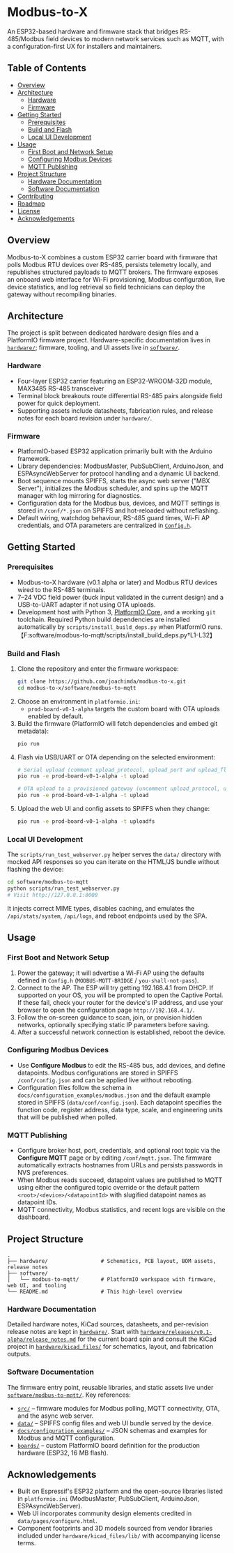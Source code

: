 # Modbus-to-X

An ESP32-based hardware and firmware stack that bridges RS-485/Modbus field devices to modern network services such as MQTT, with a configuration-first UX for installers and maintainers.

## Table of Contents
- [Overview](#overview)
- [Architecture](#architecture)
  - [Hardware](#hardware)
  - [Firmware](#firmware)
- [Getting Started](#getting-started)
  - [Prerequisites](#prerequisites)
  - [Build and Flash](#build-and-flash)
  - [Local UI Development](#local-ui-development)
- [Usage](#usage)
  - [First Boot and Network Setup](#first-boot-and-network-setup)
  - [Configuring Modbus Devices](#configuring-modbus-devices)
  - [MQTT Publishing](#mqtt-publishing)
- [Project Structure](#project-structure)
  - [Hardware Documentation](#hardware-documentation)
  - [Software Documentation](#software-documentation)
- [Contributing](#contributing)
- [Roadmap](#roadmap)
- [License](#license)
- [Acknowledgements](#acknowledgements)

## Overview
Modbus-to-X combines a custom ESP32 carrier board with firmware that polls Modbus RTU devices over RS-485, persists telemetry locally, and republishes structured payloads to MQTT brokers. The firmware exposes an onboard web interface for Wi-Fi provisioning, Modbus configuration, live device statistics, and log retrieval so field technicians can deploy the gateway without recompiling binaries.

## Architecture
The project is split between dedicated hardware design files and a PlatformIO firmware project. Hardware-specific documentation lives in [`hardware/`](hardware/); firmware, tooling, and UI assets live in [`software/`](software/).

### Hardware
- Four-layer ESP32 carrier featuring an ESP32-WROOM-32D module, MAX3485 RS-485 transceiver
- Terminal block breakouts route differential RS-485 pairs alongside field power for quick deployment.
- Supporting assets include datasheets, fabrication rules, and release notes for each board revision under `hardware/`.

### Firmware
- PlatformIO-based ESP32 application primarily built with the Arduino framework.
- Library dependencies: ModbusMaster, PubSubClient, ArduinoJson, and ESPAsyncWebServer for protocol handling and a dynamic UI backend.
- Boot sequence mounts SPIFFS, starts the async web server ("MBX Server"), initializes the Modbus scheduler, and spins up the MQTT manager with log mirroring for diagnostics.
- Configuration data for the Modbus bus, devices, and MQTT settings is stored in `/conf/*.json` on SPIFFS and hot-reloaded without reflashing.
- Default wiring, watchdog behaviour, RS-485 guard times, Wi-Fi AP credentials, and OTA parameters are centralized in [`Config.h`](software/modbus-to-mqtt/include/Config.h).

## Getting Started

### Prerequisites
- Modbus-to-X hardware (v0.1 alpha or later) and Modbus RTU devices wired to the RS-485 terminals.
- 7–24 VDC field power (buck input validated in the current design) and a USB-to-UART adapter if not using OTA uploads.
- Development host with Python 3, [PlatformIO Core](https://platformio.org/install/cli), and a working `git` toolchain. Required Python build dependencies are installed automatically by `scripts/install_build_deps.py` when PlatformIO runs.【F:software/modbus-to-mqtt/scripts/install_build_deps.py†L1-L32】

### Build and Flash
1. Clone the repository and enter the firmware workspace:
   ```bash
   git clone https://github.com/joachimda/modbus-to-x.git
   cd modbus-to-x/software/modbus-to-mqtt
   ```
2. Choose an environment in `platformio.ini`:
   - `prod-board-v0-1-alpha` targets the custom board with OTA uploads enabled by default.
3. Build the firmware (PlatformIO will fetch dependencies and embed git metadata):
   ```bash
   pio run
   ```
4. Flash via USB/UART or OTA depending on the selected environment:
   ```bash
   # Serial upload (comment upload_protocol, upload_port and upload_flags)
   pio run -e prod-board-v0-1-alpha -t upload

   # OTA upload to a provisioned gateway (uncomment upload_protocol, upload_port and upload_flags)
   pio run -e prod-board-v0-1-alpha -t upload
   ```
5. Upload the web UI and config assets to SPIFFS when they change:
   ```bash
   pio run -e prod-board-v0-1-alpha -t uploadfs
   ```

### Local UI Development
The `scripts/run_test_webserver.py` helper serves the `data/` directory with mocked API responses so you can iterate on the HTML/JS bundle without flashing the device:
```bash
cd software/modbus-to-mqtt
python scripts/run_test_webserver.py
# Visit http://127.0.0.1:8000
```
It injects correct MIME types, disables caching, and emulates the `/api/stats/system`, `/api/logs`, and reboot endpoints used by the SPA.

## Usage

### First Boot and Network Setup
1. Power the gateway; it will advertise a Wi-Fi AP using the defaults defined in `Config.h` (`MODBUS-MQTT-BRIDGE` / `you-shall-not-pass`).
2. Connect to the AP. The ESP will try getting 192.168.4.1 from DHCP. If supported on your OS, you will be prompted to open the Captive Portal. If these fail, check your router for the device's IP address, and use your browser to open the configuration page `http://192.168.4.1/`. 
3. Follow the on-screen guidance to scan, join, or provision hidden networks, optionally specifying static IP parameters before saving.
4. After a successful network connection is established, reboot the device.

### Configuring Modbus Devices
- Use **Configure Modbus** to edit the RS-485 bus, add devices, and define datapoints. Modbus configurations are stored in SPIFFS `/conf/config.json` and can be applied live without rebooting.
- Configuration files follow the schema in `docs/configuration_examples/modbus.json` and the default example stored in SPIFFS (`data/conf/config.json`). Each datapoint specifies the function code, register address, data type, scale, and engineering units that will be published when polled.

### MQTT Publishing
- Configure broker host, port, credentials, and optional root topic via the **Configure MQTT** page or by editing `/conf/mqtt.json`. The firmware automatically extracts hostnames from URLs and persists passwords in NVS preferences.
- When Modbus reads succeed, datapoint values are published to MQTT using either the configured topic override or the default pattern `<root>/<device>/<datapointId>` with slugified datapoint names as datapoint IDs.
- MQTT connectivity, Modbus statistics, and recent logs are visible on the dashboard.

## Project Structure
```
.
├── hardware/                 # Schematics, PCB layout, BOM assets, release notes
├── software/
│   └── modbus-to-mqtt/       # PlatformIO workspace with firmware, web UI, and tooling
└── README.md                 # This high-level overview
```

### Hardware Documentation
Detailed hardware notes, KiCad sources, datasheets, and per-revision release notes are kept in [`hardware/`](hardware/). Start with [`hardware/releases/v0.1-alpha/release_notes.md`](hardware/releases/v0.1-alpha/release_notes.md) for the current board spin and consult the KiCad project in [`hardware/kicad_files/`](hardware/kicad_files/) for schematics, layout, and fabrication outputs.

### Software Documentation
The firmware entry point, reusable libraries, and static assets live under [`software/modbus-to-mqtt/`](software/modbus-to-mqtt/). Key references:
- [`src/`](software/modbus-to-mqtt/src/) – firmware modules for Modbus polling, MQTT connectivity, OTA, and the async web server.
- [`data/`](software/modbus-to-mqtt/data/) – SPIFFS config files and web UI bundle served by the device.
- [`docs/configuration_examples/`](software/modbus-to-mqtt/docs/configuration_examples/) – JSON schemas and examples for Modbus and MQTT configuration.
- [`boards/`](software/modbus-to-mqtt/boards/) – custom PlatformIO board definition for the production hardware (ESP32, 16 MB flash).


## Acknowledgements
- Built on Espressif's ESP32 platform and the open-source libraries listed in `platformio.ini` (ModbusMaster, PubSubClient, ArduinoJson, ESPAsyncWebServer).
- Web UI incorporates community design elements credited in `data/pages/configure.html`.
- Component footprints and 3D models sourced from vendor libraries included under `hardware/kicad_files/lib/` with accompanying license terms.
